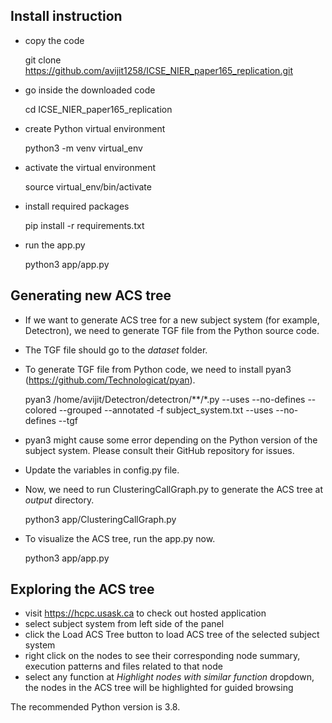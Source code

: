## Install instruction
* copy the code 

    git clone https://github.com/avijit1258/ICSE_NIER_paper165_replication.git
* go inside the downloaded code

    cd ICSE_NIER_paper165_replication
* create Python virtual environment

    python3 -m venv virtual_env
* activate the virtual environment

    source virtual_env/bin/activate
* install required packages

    pip install -r requirements.txt
* run the app.py

    python3 app/app.py


## Generating new ACS tree

* If we want to generate ACS tree for a new subject system (for example, Detectron), we need to generate TGF file from the Python source code.
* The TGF file should go to the *dataset* folder. 
* To generate TGF file from Python code, we need to install pyan3 (https://github.com/Technologicat/pyan). 

    pyan3 /home/avijit/Detectron/detectron/**/*.py --uses --no-defines --colored --grouped --annotated  -f subject_system.txt --uses --no-defines --tgf
* pyan3 might cause some error depending on the Python version of the subject system. Please consult their GitHub repository for issues.
* Update the variables in config.py file. 
* Now, we need to run ClusteringCallGraph.py to generate the ACS tree at *output* directory. 

    python3 app/ClusteringCallGraph.py
* To visualize the ACS tree, run the app.py now. 

    python3 app/app.py



## Exploring the ACS tree

* visit https://hcpc.usask.ca to check out hosted application
* select subject system from left side of the panel
* click the Load ACS Tree button to load ACS tree of the selected subject system
* right click on the nodes to see their corresponding node summary, execution patterns and files related to that node
* select any function at *Highlight nodes with similar function* dropdown, the nodes in the ACS tree will be
highlighted for guided browsing

The recommended Python version is 3.8. 
